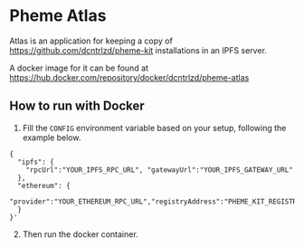 # Pheme Atlas

Atlas is an application for keeping a copy of https://github.com/dcntrlzd/pheme-kit installations in an IPFS server.

A docker image for it can be found at https://hub.docker.com/repository/docker/dcntrlzd/pheme-atlas

## How to run with Docker
1. Fill the `CONFIG` environment variable based on your setup, following the example below.
```
{
  "ipfs": {
    "rpcUrl":"YOUR_IPFS_RPC_URL", "gatewayUrl":"YOUR_IPFS_GATEWAY_URL"
  },
  "ethereum": {
    "provider":"YOUR_ETHEREUM_RPC_URL","registryAddress":"PHEME_KIT_REGISTRY_CONTRACT_ADDRESS"
  }
}'
```
2. Then run the docker container.


